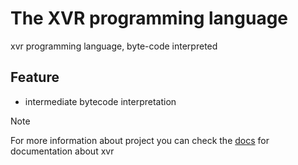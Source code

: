 # The XVR programming language
xvr programming language, byte-code interpreted

## Feature

- intermediate bytecode interpretation

> [!NOTE]
> For more information about project you can check the [docs](docs) for documentation about xvr
